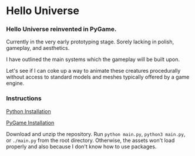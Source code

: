 # Hello Universe

### Hello Universe reinvented in PyGame.

Currently in the very early prototyping stage. Sorely lacking in polish, gameplay, and aesthetics.

I have outlined the main systems which the gameplay will be built upon.

Let's see if I can coke up a way to animate these creatures procedurally without access to standard models and meshes typically offered by a game engine.

### Instructions

[Python Installation](https://www.python.org/downloads/)

[PyGame Installation](https://www.pygame.org/wiki/GettingStarted)

Download and unzip the repository. Run ```python main.py```,  ```python3 main.py```, or ```./main.py``` from the root directory. Otherwise, the assets won't load properly and also because I don't know how to use packages.
